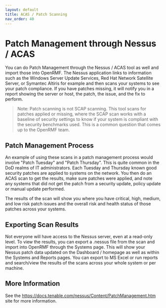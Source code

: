 ```yaml
---
layout: default
title: ACAS / Patch Scanning
nav_order: 40
---
```


# Patch Management through Nessus / ACAS

You can do Patch Management through the Nessus / ACAS tool as well and import those into OpenRMF. The Nessus application links to information such as the Windows Server Update Services, Red Hat Network Satellite Server, or Symantec Altiris for example and then scans your systems to see your patch compliance. If you have patches missing, it will notify you in a report showing the server or host, the patch, the issue, and the fix to perform. 

> Note: Patch scanning is not SCAP scanning. This tool scans for patches applied or missing, where the SCAP scan works with a baseline of security settings to know if your system is compliant with the security benchmarks used. This is a common question that comes up to the OpenRMF team. 

## Patch Management Process
An example of using these scans in a patch management process would involve "Patch Tuesday" and "Patch Thursday". This is quite common in the DoD realms of IT administrators. Each Tuesday and Thursday known good security patches are applied to systems on the network. You then do an ACAS scan to get the results, make sure patches were applied, and note any systems that did not get the patch from a security update, policy update or manual update performed. 

The results of the scan will show you where you have critical, high, medium, and low risk patch issues and the overall risk and health status of those patches across your systems.

## Exporting Scan Results
Not everyone will have access to the Nessus server, even at a read-only level.  To view the results, you can export a .nessus file from the scan and import into OpenRMF through the Systems page. This will show your Nessus patch data updated on the Dashboard / homepage as well as within the Systems and Reports pages. You can export to MS Excel or run reports and search/view the results of the scans across your whole system or per machine.

## More Information
See the <a href="https://docs.tenable.com/nessus/Content/PatchManagement.htm">https://docs.tenable.com/nessus/Content/PatchManagement.htm</a> site for more information.